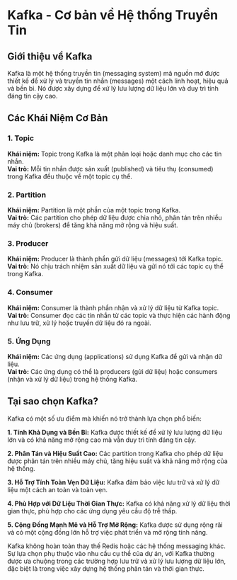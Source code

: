 # Kafka - Cơ bản về Hệ thống Truyền Tin
## Giới thiệu về Kafka
Kafka là một hệ thống truyền tin (messaging system) mã nguồn mở được thiết kế để xử lý và truyền tin nhắn (messages) một cách linh hoạt, hiệu quả và bền bỉ. Nó được xây dựng để xử lý lưu lượng dữ liệu lớn và duy trì tính đáng tin cậy cao.

## Các Khái Niệm Cơ Bản
### **1. Topic**
**Khái niệm:** Topic trong Kafka là một phân loại hoặc danh mục cho các tin nhắn.  
**Vai trò:** Mỗi tin nhắn được sản xuất (published) và tiêu thụ (consumed) trong Kafka đều thuộc về một topic cụ thể.
### **2. Partition**
**Khái niệm:** Partition là một phần của một topic trong Kafka.  
**Vai trò:** Các partition cho phép dữ liệu được chia nhỏ, phân tán trên nhiều máy chủ (brokers) để tăng khả năng mở rộng và hiệu suất.
### **3. Producer**
**Khái niệm:** Producer là thành phần gửi dữ liệu (messages) tới Kafka topic.  
**Vai trò:** Nó chịu trách nhiệm sản xuất dữ liệu và gửi nó tới các topic cụ thể trong Kafka.
### **4. Consumer**
**Khái niệm:** Consumer là thành phần nhận và xử lý dữ liệu từ Kafka topic.  
**Vai trò:** Consumer đọc các tin nhắn từ các topic và thực hiện các hành động như lưu trữ, xử lý hoặc truyền dữ liệu đó ra ngoài.
### **5. Ứng Dụng**
**Khái niệm:** Các ứng dụng (applications) sử dụng Kafka để gửi và nhận dữ liệu.  
**Vai trò:** Các ứng dụng có thể là producers (gửi dữ liệu) hoặc consumers (nhận và xử lý dữ liệu) trong hệ thống Kafka.
## Tại sao chọn Kafka?
Kafka có một số ưu điểm mà khiến nó trở thành lựa chọn phổ biến:

**1. Tính Khả Dụng và Bền Bỉ:** Kafka được thiết kế để xử lý lưu lượng dữ liệu lớn và có khả năng mở rộng cao mà vẫn duy trì tính đáng tin cậy.

**2. Phân Tán và Hiệu Suất Cao:** Các partition trong Kafka cho phép dữ liệu được phân tán trên nhiều máy chủ, tăng hiệu suất và khả năng mở rộng của hệ thống.

**3. Hỗ Trợ Tính Toàn Vẹn Dữ Liệu:** Kafka đảm bảo việc lưu trữ và xử lý dữ liệu một cách an toàn và toàn vẹn.

**4. Phù Hợp với Dữ Liệu Thời Gian Thực:** Kafka có khả năng xử lý dữ liệu thời gian thực, phù hợp cho các ứng dụng yêu cầu độ trễ thấp.

**5. Cộng Đồng Mạnh Mẽ và Hỗ Trợ Mở Rộng:** Kafka được sử dụng rộng rãi và có một cộng đồng lớn hỗ trợ việc phát triển và mở rộng tính năng.

Kafka không hoàn toàn thay thế Redis hoặc các hệ thống messaging khác. Sự lựa chọn phụ thuộc vào nhu cầu cụ thể của dự án, với Kafka thường được ưa chuộng trong các trường hợp lưu trữ và xử lý lưu lượng dữ liệu lớn, đặc biệt là trong việc xây dựng hệ thống phân tán và thời gian thực.
